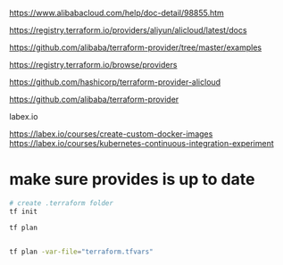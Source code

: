 https://www.alibabacloud.com/help/doc-detail/98855.htm

https://registry.terraform.io/providers/aliyun/alicloud/latest/docs

https://github.com/alibaba/terraform-provider/tree/master/examples

https://registry.terraform.io/browse/providers

https://github.com/hashicorp/terraform-provider-alicloud

https://github.com/alibaba/terraform-provider


labex.io

https://labex.io/courses/create-custom-docker-images
https://labex.io/courses/kubernetes-continuous-integration-experiment


# make sure provides is up to date

```bash
# create .terraform folder
tf init

tf plan


tf plan -var-file="terraform.tfvars"

```
